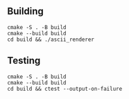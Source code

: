 ## Building
```
cmake -S . -B build
cmake --build build
cd build && ./ascii_renderer
```

## Testing
```
cmake -S . -B build
cmake --build build
cd build && ctest --output-on-failure
```
